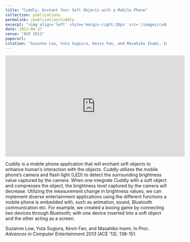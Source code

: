 ```yaml
---
title: "Cuddly: Enchant Your Soft Objects with a Mobile Phone"
collection: publications
permalink: /publication/Cuddly
excerpt: "<img align='left' style='margin-right:20px' src='/images/cuddly.jpg'> Cuddly turns any soft objects into interactive toys by capturing the lighting changes sensed by a mobile device.<br> Published at ACE 2013 & SIGGRAPH Asia 2013 E-tech."
date: 2013-04-27
venue: "ACE 2013"
paperurl:
citation: "Suzanne Low, Yuta Sugiura, Kevin Fan, and Masahiko Inami. In <i>Proc. Advances in Computer Entertainment 2013</i> (ACE '13). 138-151."
---
```


<iframe width="560" height="315" src="https://www.youtube.com/embed/krbvQG14DSM" title="YouTube video player" frameborder="0" allow="accelerometer; autoplay; clipboard-write; encrypted-media; gyroscope; picture-in-picture" allowfullscreen></iframe>

Cuddly is a mobile phone application that will enchant soft objects to enhance human’s interaction with the objects. Cuddly utilizes the mobile phone’s camera and flash light (LED) to detect the surrounding brightness value captured by the camera. When one integrate Cuddly with a soft object and compresses the object, the brightness level captured by the camera will decrease. Utilizing the measurement change in brightness values, we can implement diverse entertainment applications using the different functions a mobile phone is embedded with, such as animation, sound, Bluetooth communication etc. For example, we created a boxing game by connecting two devices through Bluetooth; with one device inserted into a soft object and the other acting as a screen.

Suzanne Low, Yuta Sugiura, Kevin Fan, and Masahiko Inami. In *Proc. Advances in Computer Entertainment 2013* (ACE '13). 138-151.